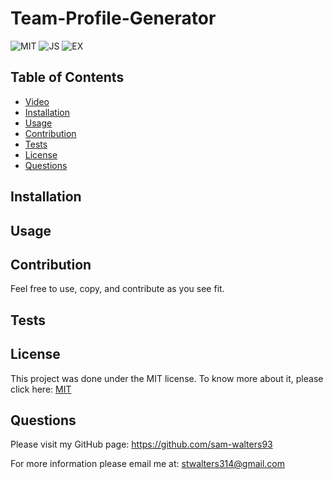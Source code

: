 # Team-Profile-Generator

 ![MIT](https://img.shields.io/badge/License-MIT-blue) ![JS](https://img.shields.io/badge/Language-JavaScript-yellow) ![EX](https://img.shields.io/badge/Language-Expressjs-blue)

 ## Table of Contents
  * [Video](#Video)
  * [Installation](#installation)
  * [Usage](#usage)
  * [Contribution](#contribution)
  * [Tests](#tests)
  * [License](#license)
  * [Questions](#questions)

  
 

  
  ## Installation


  ## Usage

  
  ## Contribution
  Feel free to use, copy, and contribute as you see fit. 

  ## Tests
 

  ## License
  This project was done under the MIT license. To know more about it, please click here: [MIT](https://choosealicense.com/licenses/mit/)

  ## Questions
  Please visit my GitHub page: https://github.com/sam-walters93
  
  For more information please email me at: stwalters314@gmail.com
